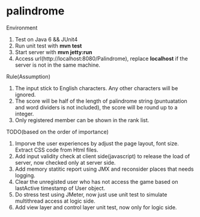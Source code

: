 palindrome
===============
Environment

1. Test on Java 6 && JUnit4 
2. Run unit test with __mvn test__
3. Start server with __mvn jetty:run__
4. Access url(http://localhost:8080/Palindrome), replace __localhost__ if the server is not in the same machine.

Rule(Assumption)

1. The input stick to English characters. Any other characters will be ignored.
2. The score will be half of the length of palindrome string (puntuatation and word dividers is not included), the score will be round up to a integer.
3. Only registered member can be shown in the rank list. 



TODO(based on the order of importance)

1. Imporve the user experiences by adjust the page layout, font size. Extract CSS code from Html files.
2. Add input validity check at client side(javascript) to release the load of server, now checked only at server side.
3. Add memory statitic report using JMX and reconsider places that needs logging.
4. Clear the unregisted user who has not access the game based on lastActive timestamp of User object. 
5. Do stress test using JMeter, now just use unit test to simulate multithread access at logic side.
6. Add view layer and control layer unit test, now only for logic side. 


